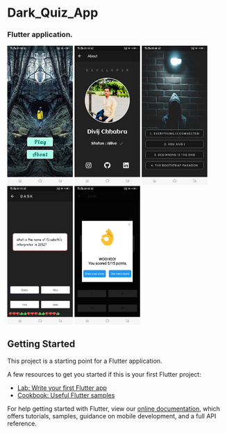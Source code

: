 # Dark_Quiz_App

<h3> Flutter application.</h3>
<div>
<img src ="https://github.com/Divijcode/Dark_Netflix_quiz_app/blob/master/Screenshots/Screenshot_20201026_211218.jpg" width="30%">
<img src ="https://github.com/Divijcode/Dark_Netflix_quiz_app/blob/master/Screenshots/Screenshot_20201026_211222.jpg" width="30%">
<img src ="https://github.com/Divijcode/Dark_Netflix_quiz_app/blob/master/Screenshots/Screenshot_20201026_204831.jpg" width="30%">
<img src ="https://github.com/Divijcode/Dark_Netflix_quiz_app/blob/master/Screenshots/Screenshot_20201026_211531.jpg" width="30%">
<img src ="https://github.com/Divijcode/Dark_Netflix_quiz_app/blob/master/Screenshots/Screenshot_20201026_205038.jpg" width="30%"></div>


## Getting Started

This project is a starting point for a Flutter application.

A few resources to get you started if this is your first Flutter project:

- [Lab: Write your first Flutter app](https://flutter.dev/docs/get-started/codelab)
- [Cookbook: Useful Flutter samples](https://flutter.dev/docs/cookbook)

For help getting started with Flutter, view our
[online documentation](https://flutter.dev/docs), which offers tutorials,
samples, guidance on mobile development, and a full API reference.
